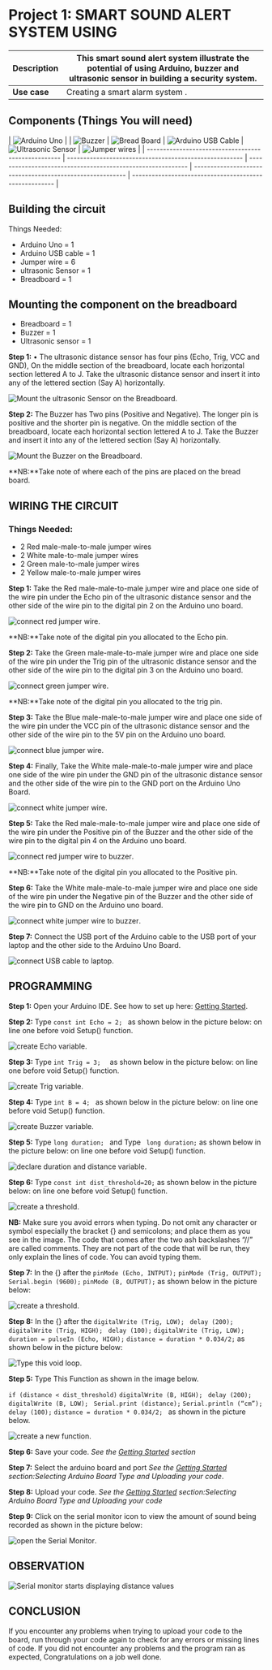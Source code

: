 # Project 1: SMART SOUND ALERT SYSTEM USING

| **Description** | This smart sound alert system illustrate the potential of using Arduino, buzzer and ultrasonic sensor in building a security system. |
| --------------- | ------------------------------------------------------------------------------------------------------------------------------------ |
| **Use case**    | Creating a smart alarm system .                                                                                                      |

## Components (Things You will need)

| ![Arduino Uno](../../../docs/manuals/assets/components/arduino.png) |
| ![Buzzer](../../../docs/manuals/assets/components/buzzer_ima.webp) | ![Bread Board](../../../docs/manuals/assets/components/breadboard.png) | ![Arduino USB Cable](../../../docs/manuals/assets/components/USB_Cable.png) | ![Ultrasonic Sensor](../../../docs/manuals/assets/components/ultrasonic.png) | ![Jumper wires](../../../docs/manuals/assets/components/jump_wire.png) |
| --------------------------------------------------- | ------------------------------------------------------ | ----------------------------------------------------------- | --------------------------------------------------------- | ------------------------------------------------------ |

## Building the circuit

Things Needed:

- Arduino Uno = 1
- Arduino USB cable = 1
- Jumper wire = 6
- ultrasonic Sensor = 1
- Breadboard = 1

## Mounting the component on the breadboard

- Breadboard = 1
- Buzzer = 1
- Ultrasonic sensor = 1

**Step 1:** • The ultrasonic distance sensor has four pins (Echo, Trig, VCC and GND), On the middle section of the breadboard, locate each horizontal section lettered A to J. Take the ultrasonic distance sensor and insert it into any of the lettered section (Say A) horizontally.

![Mount the ultrasonic Sensor on the Breadboard](../../../docs/manuals/assets/2.0/ultrasonic_Sensor/Picture1.jpg).

**Step 2:** The Buzzer has Two pins (Positive and Negative). The longer pin is positive and the shorter pin is negative. On the middle section of the breadboard, locate each horizontal section lettered A to J. Take the Buzzer and insert it into any of the lettered section (Say A) horizontally.

![Mount the Buzzer on the Breadboard](../../../docs/manuals/assets/2.0/ultrasonic_Sensor/Picture2.jpg).

**NB:**Take note of where each of the pins are placed on the bread board.

## WIRING THE CIRCUIT

### Things Needed:

- 2 Red male-male-to-male jumper wires
- 2 White male-to-male jumper wires
- 2 Green male-to-male jumper wires
- 2 Yellow male-to-male jumper wires

**Step 1:** Take the Red male-male-to-male jumper wire and place one side of the wire pin under the Echo pin of the ultrasonic distance sensor and the other side of the wire pin to the digital pin 2 on the Arduino uno board.

![connect red jumper wire](../../../docs/manuals/assets/2.0/ultrasonic_Sensor/Picture3.jpg).

**NB:**Take note of the digital pin you allocated to the Echo pin.

**Step 2:** Take the Green male-male-to-male jumper wire and place one side of the wire pin under the Trig pin of the ultrasonic distance sensor and the other side of the wire pin to the digital pin 3 on the Arduino uno board.

![connect green jumper wire](../../../docs/manuals/assets/2.0/ultrasonic_Sensor/Picture4.jpg).

**NB:**Take note of the digital pin you allocated to the trig pin.

**Step 3:** Take the Blue male-male-to-male jumper wire and place one side of the wire pin under the VCC pin of the ultrasonic distance sensor and the other side of the wire pin to the 5V pin on the Arduino uno board.

![connect blue jumper wire](../../../docs/manuals/assets/2.0/ultrasonic_Sensor/Picture5.jpg).

**Step 4:** Finally, Take the White male-male-to-male jumper wire and place one side of the wire pin under the GND pin of the ultrasonic distance sensor and the other side of the wire pin to the GND port on the Arduino Uno Board.

![connect white jumper wire](../../../docs/manuals/assets/2.0/ultrasonic_Sensor/Picture6.jpg).

**Step 5:** Take the Red male-male-to-male jumper wire and place one side of the wire pin under the Positive pin of the Buzzer and the other side of the wire pin to the digital pin 4 on the Arduino uno board.

![connect red jumper wire to buzzer](../../../docs/manuals/assets/2.0/ultrasonic_Sensor/Picture7.jpg).

**NB:**Take note of the digital pin you allocated to the Positive pin.

**Step 6:** Take the White male-male-to-male jumper wire and place one side of the wire pin under the Negative pin of the Buzzer and the other side of the wire pin to GND on the Arduino uno board.

![connect white jumper wire to buzzer](../../../docs/manuals/assets/2.0/ultrasonic_Sensor/Picture8.jpg).

**Step 7:** Connect the USB port of the Arduino cable to the USB port of your laptop and the other side to the Arduino Uno Board.

![connect USB cable to laptop](../../../docs/manuals/assets/2.0/ultrasonic_Sensor/Picture9.jpg).

## PROGRAMMING

**Step 1:** Open your Arduino IDE. See how to set up here: [Getting Started](../../../getting-started.md).

**Step 2:** Type `const int Echo = 2; `
as shown below in the picture below: on line one before void Setup() function.

![create Echo variable](../../../docs/manuals/assets/2.0/ultrasonic_Sensor/Picture10.png).

**Step 3:** Type `int Trig = 3;  `
as shown below in the picture below: on line one before void Setup() function.

![create Trig variable](../../../docs/manuals/assets/2.0/ultrasonic_Sensor/Picture11.png).

**Step 4:** Type `int B = 4; `
as shown below in the picture below: on line one before void Setup() function.

![create Buzzer variable](../../../docs/manuals/assets/2.0/ultrasonic_Sensor/Picture12.png).

**Step 5:** Type `long duration; ` and Type ` long duration;`
as shown below in the picture below: on line one before void Setup() function.

![declare duration and distance variable](../../../docs/manuals/assets/2.0/ultrasonic_Sensor/Picture14.png).

**Step 6:** Type `const int dist_threshold=20;`
as shown below in the picture below: on line one before void Setup() function.

![create a threshold](../../../docs/manuals/assets/2.0/ultrasonic_Sensor/Picture16.png).

**NB:** Make sure you avoid errors when typing. Do not omit any character or symbol especially the bracket {} and semicolons; and place them as you see in the image. The code that comes after the two ash backslashes “//” are called comments. They are not part of the code that will be run, they only explain the lines of code. You can avoid typing them.

**Step 7:** In the {} after the
`pinMode (Echo, INTPUT);`
`pinMode (Trig, OUTPUT); `
`Serial.begin (9600);`
`pinMode (B, OUTPUT);`
as shown below in the picture below:

![create a threshold](../../../docs/manuals/assets/2.0/ultrasonic_Sensor/Picture17.png).

**Step 8:** In the {} after the
`digitalWrite (Trig, LOW); `
`delay (200);`
`digitalWrite (Trig, HIGH); `
`delay (100);`
`digitalWrite (Trig, LOW);`
`duration = pulseIn (Echo, HIGH);`
`distance = duration * 0.034/2;`
as shown below in the picture below:

![Type this void loop](../../../docs/manuals/assets/2.0/ultrasonic_Sensor/Picture18.png).

**Step 5:** Type This Function as shown in the image below.

`if (distance < dist_threshold)`
`digitalWrite (B, HIGH); `
`delay (200);`
`digitalWrite (B, LOW); `
`Serial.print (distance);`
`Serial.println (“cm”);`
`delay (100);`
`distance = duration * 0.034/2; `
as shown in the picture below.

![create a new function](../../../docs/manuals/assets/2.0/ultrasonic_Sensor/Picture19.png).

**Step 6:** Save your code. _See the [Getting Started](../../../getting-started.md) section_

**Step 7:** Select the arduino board and port _See the [Getting Started](../../../getting-started.md) section:Selecting Arduino Board Type and Uploading your code_.

**Step 8:** Upload your code. _See the [Getting Started](../../../getting-started.md) section:Selecting Arduino Board Type and Uploading your code_

**Step 9:** Click on the serial monitor icon to view the amount of sound being recorded as shown in the picture below:

![open the Serial Monitor](../../../docs/manuals/assets/1.0/Sound_Sensor/serial_monitor.png).

## OBSERVATION

![Serial monitor starts displaying distance values](../../../docs/manuals/assets/2.0/ultrasonic_Sensor/Picture20.png)

## CONCLUSION

If you encounter any problems when trying to upload your code to the board, run through your code again to check for any errors or missing lines of code. If you did not encounter any problems and the program ran as expected, Congratulations on a job well done.
